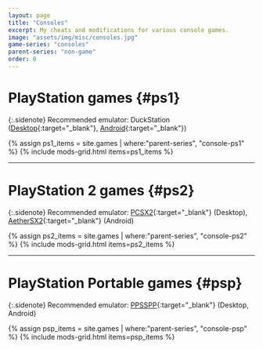 ```yaml
---
layout: page
title: "Consoles"
excerpt: My cheats and modifications for various console games.
image: "assets/img/misc/consoles.jpg"
game-series: "consoles"
parent-series: "non-game"
order: 0
---
```


# PlayStation games {#ps1}

{:.sidenote}
Recommended emulator: DuckStation ([Desktop](https://github.com/stenzek/duckstation/){:target="_blank"}, [Android](https://play.google.com/store/apps/details?id=com.github.stenzek.duckstation){:target="_blank"})

{% assign ps1_items = site.games | where:"parent-series", "console-ps1" %}
{% include mods-grid.html items=ps1_items %}

***

# PlayStation 2 games {#ps2}

{:.sidenote}
Recommended emulator: [PCSX2](https://pcsx2.net/){:target="_blank"} (Desktop), [AetherSX2](https://play.google.com/store/apps/details?id=xyz.aethersx2.android){:target="_blank"} (Android)

{% assign ps2_items = site.games | where:"parent-series", "console-ps2" %}
{% include mods-grid.html items=ps2_items %}

***

# PlayStation Portable games {#psp}

{:.sidenote}
Recommended emulator: [PPSSPP](https://www.ppsspp.org/){:target="_blank"} (Desktop, Android)

{% assign psp_items = site.games | where:"parent-series", "console-psp" %}
{% include mods-grid.html items=psp_items %}
